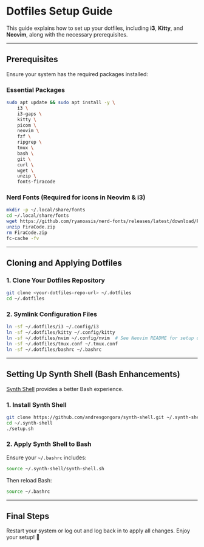 # Dotfiles Setup Guide

This guide explains how to set up your dotfiles, including **i3**, **Kitty**, and **Neovim**, along with the necessary prerequisites.

---

## **Prerequisites**
Ensure your system has the required packages installed:

### **Essential Packages**
```sh
sudo apt update && sudo apt install -y \
    i3 \
    i3-gaps \
    kitty \
    picom \
    neovim \
    fzf \
    ripgrep \
    tmux \
    bash \
    git \
    curl \
    wget \
    unzip \
    fonts-firacode
```

### **Nerd Fonts** (Required for icons in Neovim & i3)
```sh
mkdir -p ~/.local/share/fonts
cd ~/.local/share/fonts
wget https://github.com/ryanoasis/nerd-fonts/releases/latest/download/FiraCode.zip
unzip FiraCode.zip
rm FiraCode.zip
fc-cache -fv
```

---

## **Cloning and Applying Dotfiles**

### **1. Clone Your Dotfiles Repository**
```sh
git clone <your-dotfiles-repo-url> ~/.dotfiles
cd ~/.dotfiles
```

### **2. Symlink Configuration Files**
```sh
ln -sf ~/.dotfiles/i3 ~/.config/i3
ln -sf ~/.dotfiles/kitty ~/.config/kitty
ln -sf ~/.dotfiles/nvim ~/.config/nvim  # See Neovim README for setup details
ln -sf ~/.dotfiles/tmux.conf ~/.tmux.conf
ln -sf ~/.dotfiles/bashrc ~/.bashrc
```
---

## **Setting Up Synth Shell (Bash Enhancements)**
[Synth Shell](https://github.com/andresgongora/synth-shell) provides a better Bash experience.

### **1. Install Synth Shell**
```sh
git clone https://github.com/andresgongora/synth-shell.git ~/.synth-shell
cd ~/.synth-shell
./setup.sh
```

### **2. Apply Synth Shell to Bash**
Ensure your `~/.bashrc` includes:
```sh
source ~/.synth-shell/synth-shell.sh
```
Then reload Bash:
```sh
source ~/.bashrc
```

---

## **Final Steps**
Restart your system or log out and log back in to apply all changes. Enjoy your setup! 🚀


